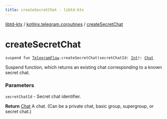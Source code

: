 ```yaml
---
title: createSecretChat - libtd-ktx
---
```


[libtd-ktx](../index.html) / [kotlinx.telegram.coroutines](index.html) / [createSecretChat](./create-secret-chat.html)

# createSecretChat

`suspend fun `[`TelegramFlow`](../kotlinx.telegram.core/-telegram-flow/index.html)`.createSecretChat(secretChatId: `[`Int`](https://kotlinlang.org/api/latest/jvm/stdlib/kotlin/-int/index.html)`): `[`Chat`](https://tdlibx.github.io/td/docs/org/drinkless/td/libcore/telegram/TdApi.Chat.html)

Suspend function, which returns an existing chat corresponding to a known secret chat.

### Parameters

`secretChatId` - Secret chat identifier.

**Return**
[Chat](https://tdlibx.github.io/td/docs/org/drinkless/td/libcore/telegram/TdApi.Chat.html) A chat. (Can be a private chat, basic group, supergroup, or secret chat.)

